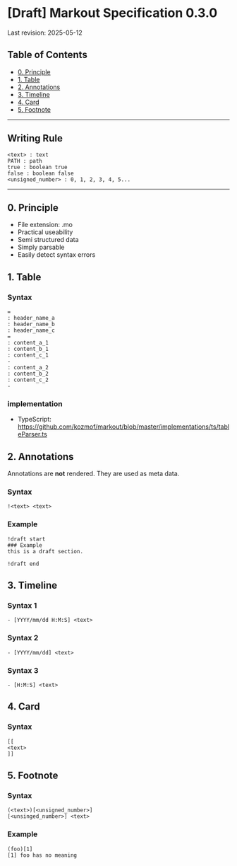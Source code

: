 # [Draft] Markout Specification 0.3.0
Last revision: 2025-05-12

## Table of Contents
- [0. Principle](#0-Principle)
- [1. Table](#1-Table)
- [2. Annotations](#2-Annotations)
- [3. Timeline](#3-Timeline)
- [4. Card](#4-Card)
- [5. Footnote](#5-Footnote)
---

## Writing Rule
```
<text> : text
PATH : path
true : boolean true
false : boolean false
<unsigned_number> : 0, 1, 2, 3, 4, 5...
```
---

## 0. Principle
- File extension: .mo
- Practical useability
- Semi structured data
- Simply parsable
- Easily detect syntax errors


## 1. Table
### Syntax
```
=
: header_name_a
: header_name_b
: header_name_c
=
: content_a_1
: content_b_1
: content_c_1
-
: content_a_2
: content_b_2
: content_c_2
-
```

### implementation
- TypeScript: https://github.com/kozmof/markout/blob/master/implementations/ts/tableParser.ts


## 2. Annotations
Annotations are **not** rendered. They are used as meta data.

### Syntax
```
!<text> <text>
```
### Example
```
!draft start
### Example
this is a draft section.

!draft end
```

## 3. Timeline
### Syntax 1
```
- [YYYY/mm/dd H:M:S] <text>
```

### Syntax 2
```
- [YYYY/mm/dd] <text>
```

### Syntax 3
```
- [H:M:S] <text>
```

## 4. Card
### Syntax
```
[[
<text>
]]
```
## 5. Footnote 
### Syntax
```
(<text>)[<unsigned_number>]
[<unsinged_number>] <text>
```
### Example
```
(foo)[1]
[1] foo has no meaning
```
